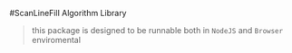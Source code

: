 #ScanLineFill Algorithm Library

> this package is designed to be runnable both in `NodeJS` and `Browser` enviromental